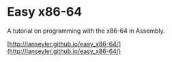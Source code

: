 Easy x86-64
===========

A tutorial on programming with the x86-64 in Assembly.

[http://ianseyler.github.io/easy_x86-64/](http://ianseyler.github.io/easy_x86-64/)